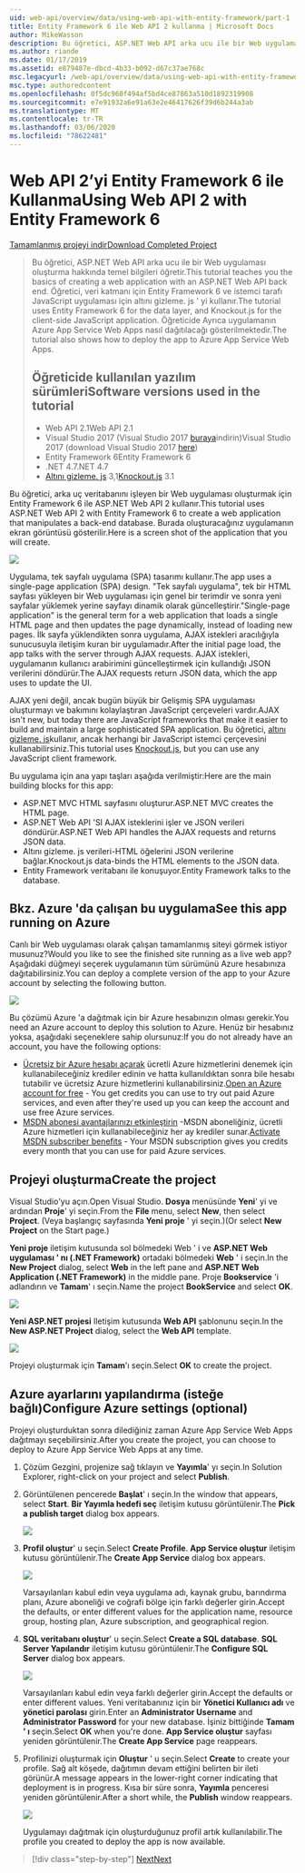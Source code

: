 ```yaml
---
uid: web-api/overview/data/using-web-api-with-entity-framework/part-1
title: Entity Framework 6 ile Web API 2 kullanma | Microsoft Docs
author: MikeWasson
description: Bu öğretici, ASP.NET Web API arka ucu ile bir Web uygulaması oluşturma hakkında temel bilgileri öğretir. Öğretici, veri düzenleme için Entity Framework 6 kullanır...
ms.author: riande
ms.date: 01/17/2019
ms.assetid: e879487e-dbcd-4b33-b092-d67c37ae768c
msc.legacyurl: /web-api/overview/data/using-web-api-with-entity-framework/part-1
msc.type: authoredcontent
ms.openlocfilehash: 0f5dc960f494af5bd4ce87863a510d1892319908
ms.sourcegitcommit: e7e91932a6e91a63e2e46417626f39d6b244a3ab
ms.translationtype: MT
ms.contentlocale: tr-TR
ms.lasthandoff: 03/06/2020
ms.locfileid: "78622481"
---
```

# <a name="using-web-api-2-with-entity-framework-6"></a><span data-ttu-id="06b8d-104">Web API 2’yi Entity Framework 6 ile Kullanma</span><span class="sxs-lookup"><span data-stu-id="06b8d-104">Using Web API 2 with Entity Framework 6</span></span>

[<span data-ttu-id="06b8d-105">Tamamlanmış projeyi indir</span><span class="sxs-lookup"><span data-stu-id="06b8d-105">Download Completed Project</span></span>](https://github.com/MikeWasson/BookService)

> <span data-ttu-id="06b8d-106">Bu öğretici, ASP.NET Web API arka ucu ile bir Web uygulaması oluşturma hakkında temel bilgileri öğretir.</span><span class="sxs-lookup"><span data-stu-id="06b8d-106">This tutorial teaches you the basics of creating a web application with an ASP.NET Web API back end.</span></span> <span data-ttu-id="06b8d-107">Öğretici, veri katmanı için Entity Framework 6 ve istemci tarafı JavaScript uygulaması için altını gizleme. js ' yi kullanır.</span><span class="sxs-lookup"><span data-stu-id="06b8d-107">The tutorial uses Entity Framework 6 for the data layer, and Knockout.js for the client-side JavaScript application.</span></span> <span data-ttu-id="06b8d-108">Öğreticide Ayrıca uygulamanın Azure App Service Web Apps nasıl dağıtılacağı gösterilmektedir.</span><span class="sxs-lookup"><span data-stu-id="06b8d-108">The tutorial also shows how to deploy the app to Azure App Service Web Apps.</span></span>
>
> ## <a name="software-versions-used-in-the-tutorial"></a><span data-ttu-id="06b8d-109">Öğreticide kullanılan yazılım sürümleri</span><span class="sxs-lookup"><span data-stu-id="06b8d-109">Software versions used in the tutorial</span></span>
>
> - <span data-ttu-id="06b8d-110">Web API 2.1</span><span class="sxs-lookup"><span data-stu-id="06b8d-110">Web API 2.1</span></span>
> - <span data-ttu-id="06b8d-111">Visual Studio 2017 (Visual Studio 2017 [buraya](https://visualstudio.microsoft.com/downloads/?utm_medium=microsoft&utm_source=docs.microsoft.com&utm_campaign=button+cta&utm_content=download+vs2017)indirin)</span><span class="sxs-lookup"><span data-stu-id="06b8d-111">Visual Studio 2017 (download Visual Studio 2017 [here](https://visualstudio.microsoft.com/downloads/?utm_medium=microsoft&utm_source=docs.microsoft.com&utm_campaign=button+cta&utm_content=download+vs2017))</span></span>
> - <span data-ttu-id="06b8d-112">Entity Framework 6</span><span class="sxs-lookup"><span data-stu-id="06b8d-112">Entity Framework 6</span></span>
> - <span data-ttu-id="06b8d-113">.NET 4.7</span><span class="sxs-lookup"><span data-stu-id="06b8d-113">.NET 4.7</span></span>
> - <span data-ttu-id="06b8d-114">[Altını gizleme. js](http://knockoutjs.com/) 3,1</span><span class="sxs-lookup"><span data-stu-id="06b8d-114">[Knockout.js](http://knockoutjs.com/) 3.1</span></span>

<span data-ttu-id="06b8d-115">Bu öğretici, arka uç veritabanını işleyen bir Web uygulaması oluşturmak için Entity Framework 6 ile ASP.NET Web API 2 kullanır.</span><span class="sxs-lookup"><span data-stu-id="06b8d-115">This tutorial uses ASP.NET Web API 2 with Entity Framework 6 to create a web application that manipulates a back-end database.</span></span> <span data-ttu-id="06b8d-116">Burada oluşturacağınız uygulamanın ekran görüntüsü gösterilir.</span><span class="sxs-lookup"><span data-stu-id="06b8d-116">Here is a screen shot of the application that you will create.</span></span>

[![](part-1/_static/image2.png)](part-1/_static/image1.png)

<span data-ttu-id="06b8d-117">Uygulama, tek sayfalı uygulama (SPA) tasarımı kullanır.</span><span class="sxs-lookup"><span data-stu-id="06b8d-117">The app uses a single-page application (SPA) design.</span></span> <span data-ttu-id="06b8d-118">"Tek sayfalı uygulama", tek bir HTML sayfası yükleyen bir Web uygulaması için genel bir terimdir ve sonra yeni sayfalar yüklemek yerine sayfayı dinamik olarak güncelleştirir.</span><span class="sxs-lookup"><span data-stu-id="06b8d-118">"Single-page application" is the general term for a web application that loads a single HTML page and then updates the page dynamically, instead of loading new pages.</span></span> <span data-ttu-id="06b8d-119">İlk sayfa yüklendikten sonra uygulama, AJAX istekleri aracılığıyla sunucusuyla iletişim kuran bir uygulamadır.</span><span class="sxs-lookup"><span data-stu-id="06b8d-119">After the initial page load, the app talks with the server through AJAX requests.</span></span> <span data-ttu-id="06b8d-120">AJAX istekleri, uygulamanın kullanıcı arabirimini güncelleştirmek için kullandığı JSON verilerini döndürür.</span><span class="sxs-lookup"><span data-stu-id="06b8d-120">The AJAX requests return JSON data, which the app uses to update the UI.</span></span>

<span data-ttu-id="06b8d-121">AJAX yeni değil, ancak bugün büyük bir Gelişmiş SPA uygulaması oluşturmayı ve bakımını kolaylaştıran JavaScript çerçeveleri vardır.</span><span class="sxs-lookup"><span data-stu-id="06b8d-121">AJAX isn't new, but today there are JavaScript frameworks that make it easier to build and maintain a large sophisticated SPA application.</span></span> <span data-ttu-id="06b8d-122">Bu öğretici, [altını gizleme. js](http://knockoutjs.com/)kullanır, ancak herhangi bir JavaScript istemci çerçevesini kullanabilirsiniz.</span><span class="sxs-lookup"><span data-stu-id="06b8d-122">This tutorial uses [Knockout.js](http://knockoutjs.com/), but you can use any JavaScript client framework.</span></span>

<span data-ttu-id="06b8d-123">Bu uygulama için ana yapı taşları aşağıda verilmiştir:</span><span class="sxs-lookup"><span data-stu-id="06b8d-123">Here are the main building blocks for this app:</span></span>

- <span data-ttu-id="06b8d-124">ASP.NET MVC HTML sayfasını oluşturur.</span><span class="sxs-lookup"><span data-stu-id="06b8d-124">ASP.NET MVC creates the HTML page.</span></span>
- <span data-ttu-id="06b8d-125">ASP.NET Web API 'SI AJAX isteklerini işler ve JSON verileri döndürür.</span><span class="sxs-lookup"><span data-stu-id="06b8d-125">ASP.NET Web API handles the AJAX requests and returns JSON data.</span></span>
- <span data-ttu-id="06b8d-126">Altını gizleme. js verileri-HTML öğelerini JSON verilerine bağlar.</span><span class="sxs-lookup"><span data-stu-id="06b8d-126">Knockout.js data-binds the HTML elements to the JSON data.</span></span>
- <span data-ttu-id="06b8d-127">Entity Framework veritabanı ile konuşuyor.</span><span class="sxs-lookup"><span data-stu-id="06b8d-127">Entity Framework talks to the database.</span></span>

## <a name="see-this-app-running-on-azure"></a><span data-ttu-id="06b8d-128">Bkz. Azure 'da çalışan bu uygulama</span><span class="sxs-lookup"><span data-stu-id="06b8d-128">See this app running on Azure</span></span>

<span data-ttu-id="06b8d-129">Canlı bir Web uygulaması olarak çalışan tamamlanmış siteyi görmek istiyor musunuz?</span><span class="sxs-lookup"><span data-stu-id="06b8d-129">Would you like to see the finished site running as a live web app?</span></span> <span data-ttu-id="06b8d-130">Aşağıdaki düğmeyi seçerek uygulamanın tüm sürümünü Azure hesabınıza dağıtabilirsiniz.</span><span class="sxs-lookup"><span data-stu-id="06b8d-130">You can deploy a complete version of the app to your Azure account by selecting the following button.</span></span>

[![](http://azuredeploy.net/deploybutton.png)](https://azuredeploy.net/?WT.mc_id=deploy_azure_aspnet&repository=https://github.com/tfitzmac/BookService)

<span data-ttu-id="06b8d-131">Bu çözümü Azure 'a dağıtmak için bir Azure hesabınızın olması gerekir.</span><span class="sxs-lookup"><span data-stu-id="06b8d-131">You need an Azure account to deploy this solution to Azure.</span></span> <span data-ttu-id="06b8d-132">Henüz bir hesabınız yoksa, aşağıdaki seçeneklere sahip olursunuz:</span><span class="sxs-lookup"><span data-stu-id="06b8d-132">If you do not already have an account, you have the following options:</span></span>

- <span data-ttu-id="06b8d-133">[Ücretsiz bir Azure hesabı açarak](https://azure.microsoft.com/pricing/free-trial/?WT.mc_id=A443DD604) ücretli Azure hizmetlerini denemek için kullanabileceğiniz krediler edinin ve hatta kullanıldıktan sonra bile hesabı tutabilir ve ücretsiz Azure hizmetlerini kullanabilirsiniz.</span><span class="sxs-lookup"><span data-stu-id="06b8d-133">[Open an Azure account for free](https://azure.microsoft.com/pricing/free-trial/?WT.mc_id=A443DD604) - You get credits you can use to try out paid Azure services, and even after they're used up you can keep the account and use free Azure services.</span></span>
- <span data-ttu-id="06b8d-134">[MSDN abonesi avantajlarınızı etkinleştirin](https://azure.microsoft.com/pricing/member-offers/msdn-benefits-details/?WT.mc_id=A443DD604) -MSDN aboneliğiniz, ücretli Azure hizmetleri için kullanabileceğiniz her ay krediler sunar.</span><span class="sxs-lookup"><span data-stu-id="06b8d-134">[Activate MSDN subscriber benefits](https://azure.microsoft.com/pricing/member-offers/msdn-benefits-details/?WT.mc_id=A443DD604) - Your MSDN subscription gives you credits every month that you can use for paid Azure services.</span></span>

## <a name="create-the-project"></a><span data-ttu-id="06b8d-135">Projeyi oluşturma</span><span class="sxs-lookup"><span data-stu-id="06b8d-135">Create the project</span></span>

<span data-ttu-id="06b8d-136">Visual Studio'yu açın.</span><span class="sxs-lookup"><span data-stu-id="06b8d-136">Open Visual Studio.</span></span> <span data-ttu-id="06b8d-137">**Dosya** menüsünde **Yeni**' yi ve ardından **Proje**' yi seçin.</span><span class="sxs-lookup"><span data-stu-id="06b8d-137">From the **File** menu, select **New**, then select **Project**.</span></span> <span data-ttu-id="06b8d-138">(Veya başlangıç sayfasında **Yeni proje** ' yi seçin.)</span><span class="sxs-lookup"><span data-stu-id="06b8d-138">(Or select **New Project** on the Start page.)</span></span>

<span data-ttu-id="06b8d-139">**Yeni proje** iletişim kutusunda sol bölmedeki Web ' i ve **ASP.NET Web uygulaması ' nı (.NET Framework)** ortadaki bölmedeki **Web** ' i seçin.</span><span class="sxs-lookup"><span data-stu-id="06b8d-139">In the **New Project** dialog, select **Web** in the left pane and **ASP.NET Web Application (.NET Framework)** in the middle pane.</span></span> <span data-ttu-id="06b8d-140">Proje **Bookservice** 'i adlandırın ve **Tamam**' ı seçin.</span><span class="sxs-lookup"><span data-stu-id="06b8d-140">Name the project **BookService** and select **OK**.</span></span>

[![](part-1/_static/image11.png)](part-1/_static/image11.png)

<span data-ttu-id="06b8d-141">**Yeni ASP.NET projesi** Iletişim kutusunda **Web API** şablonunu seçin.</span><span class="sxs-lookup"><span data-stu-id="06b8d-141">In the **New ASP.NET Project** dialog, select the **Web API** template.</span></span>

[![](part-1/_static/image12.png)](part-1/_static/image12.png)

<span data-ttu-id="06b8d-142">Projeyi oluşturmak için **Tamam**'ı seçin.</span><span class="sxs-lookup"><span data-stu-id="06b8d-142">Select **OK** to create the project.</span></span>

## <a name="configure-azure-settings-optional"></a><span data-ttu-id="06b8d-143">Azure ayarlarını yapılandırma (isteğe bağlı)</span><span class="sxs-lookup"><span data-stu-id="06b8d-143">Configure Azure settings (optional)</span></span>

<span data-ttu-id="06b8d-144">Projeyi oluşturduktan sonra dilediğiniz zaman Azure App Service Web Apps dağıtmayı seçebilirsiniz.</span><span class="sxs-lookup"><span data-stu-id="06b8d-144">After you create the project, you can choose to deploy to Azure App Service Web Apps at any time.</span></span> 

1. <span data-ttu-id="06b8d-145">Çözüm Gezgini, projenize sağ tıklayın ve **Yayımla**' yı seçin.</span><span class="sxs-lookup"><span data-stu-id="06b8d-145">In Solution Explorer, right-click on your project and select **Publish**.</span></span>

2. <span data-ttu-id="06b8d-146">Görüntülenen pencerede **Başlat**' ı seçin.</span><span class="sxs-lookup"><span data-stu-id="06b8d-146">In the window that appears, select **Start**.</span></span> <span data-ttu-id="06b8d-147">**Bir Yayımla hedefi seç** iletişim kutusu görüntülenir.</span><span class="sxs-lookup"><span data-stu-id="06b8d-147">The **Pick a publish target** dialog box appears.</span></span>

   [![](part-1/_static/image14.png)](part-1/_static/image14.png)

3. <span data-ttu-id="06b8d-148">**Profil oluştur**' u seçin.</span><span class="sxs-lookup"><span data-stu-id="06b8d-148">Select **Create Profile**.</span></span> <span data-ttu-id="06b8d-149">**App Service oluştur** iletişim kutusu görüntülenir.</span><span class="sxs-lookup"><span data-stu-id="06b8d-149">The **Create App Service** dialog box appears.</span></span>

   [![](part-1/_static/image15.png)](part-1/_static/image15.png)

   <span data-ttu-id="06b8d-150">Varsayılanları kabul edin veya uygulama adı, kaynak grubu, barındırma planı, Azure aboneliği ve coğrafi bölge için farklı değerler girin.</span><span class="sxs-lookup"><span data-stu-id="06b8d-150">Accept the defaults, or enter different values for the application name, resource group, hosting plan, Azure subscription, and geographical region.</span></span> 

4. <span data-ttu-id="06b8d-151">**SQL veritabanı oluştur**' u seçin.</span><span class="sxs-lookup"><span data-stu-id="06b8d-151">Select **Create a SQL database**.</span></span> <span data-ttu-id="06b8d-152">**SQL Server Yapılandır** iletişim kutusu görüntülenir.</span><span class="sxs-lookup"><span data-stu-id="06b8d-152">The **Configure SQL Server** dialog box appears.</span></span> 

   [![](part-1/_static/image16.png)](part-1/_static/image16.png)

   <span data-ttu-id="06b8d-153">Varsayılanları kabul edin veya farklı değerler girin.</span><span class="sxs-lookup"><span data-stu-id="06b8d-153">Accept the defaults or enter different values.</span></span> <span data-ttu-id="06b8d-154">Yeni veritabanınız için bir **Yönetici Kullanıcı adı** ve **yönetici parolası** girin.</span><span class="sxs-lookup"><span data-stu-id="06b8d-154">Enter an **Administrator Username** and **Administrator Password** for your new database.</span></span> <span data-ttu-id="06b8d-155">İşiniz bittiğinde **Tamam ' ı** seçin.</span><span class="sxs-lookup"><span data-stu-id="06b8d-155">Select **OK** when you're done.</span></span> <span data-ttu-id="06b8d-156">**App Service oluştur** sayfası yeniden görüntülenir.</span><span class="sxs-lookup"><span data-stu-id="06b8d-156">The **Create App Service** page reappears.</span></span>

5. <span data-ttu-id="06b8d-157">Profilinizi oluşturmak için **Oluştur** ' u seçin.</span><span class="sxs-lookup"><span data-stu-id="06b8d-157">Select **Create** to create your profile.</span></span> <span data-ttu-id="06b8d-158">Sağ alt köşede, dağıtımın devam ettiğini belirten bir ileti görünür.</span><span class="sxs-lookup"><span data-stu-id="06b8d-158">A message appears in the lower-right corner indicating that deployment is in progress.</span></span> <span data-ttu-id="06b8d-159">Kısa bir süre sonra, **Yayımla** penceresi yeniden görüntülenir.</span><span class="sxs-lookup"><span data-stu-id="06b8d-159">After a short while, the **Publish** window reappears.</span></span>

    [![](part-1/_static/image17.png)](part-1/_static/image17.png)
   
    <span data-ttu-id="06b8d-160">Uygulamayı dağıtmak için oluşturduğunuz profil artık kullanılabilir.</span><span class="sxs-lookup"><span data-stu-id="06b8d-160">The profile you created to deploy the app is now available.</span></span> 

> [!div class="step-by-step"]
> [<span data-ttu-id="06b8d-161">Next</span><span class="sxs-lookup"><span data-stu-id="06b8d-161">Next</span></span>](part-2.md)
